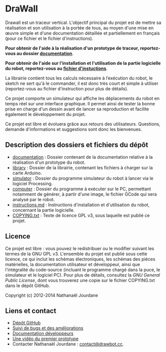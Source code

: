 DraWall
=======

Drawall est un traceur vertical. L'objectif principal du projet est de mettre sa réalisation et son utilisation à la portée de tous, au moyen d'une mise en œuvre simple et d'une documentation détaillée et partiellement en français (pour ce fichier et le fichier d'instructions).

**Pour obtenir de l'aide à la réalisation d'un prototype de traceur, reportez-vous au dossier [documentation][doc]**.

**Pour obtenir de l'aide sur l'installation et l'utilisation de la partie logicielle du robot, reportez-vous au [fichier d'instuctions][ins]**.

La librairie contient tous les calculs nécessaire à l’exécution du robot, le sketch ne sert qu'à le commander, il est donc très court et simple à utiliser (reportez-vous au fichier d'instruction pour plus de détails).

Ce projet comporte un simulateur qui affiche les déplacements du robot en temps réel sur une interface graphique. Il permet ainsi de tester la bonne prise en charge d'un dessin avant de lancer sa reproduction et facilite également le développement du projet.

Ce projet est libre et évoluera grâce aux retours des utilisateurs. Questions, demande d'informations et suggestions sont donc les bienvenues.

Description des dossiers et fichiers du dépôt
---------------------------------------------

- [documentation][doc] : Dossier contenant de la documentation relative à la réalisation d'un prototype du robot.
- [library][lib] : Dossier de la librairie, contenant les fichiers à charger sur la carte Arduino.
- [simulator][sim] : Dossier du programme simulateur du robot à lancer via le logiciel Processing.
- [computer][com] : Dossier du programme à exécuter sur le PC, permettant notamment de générer, à partir d'une image, le fichier GCode qui sera analysé par le robot.
- [instructions.md][ins] : Instructions d'installation et d'utilisation du robot, concernant la partie logicielle.
- [COPYING.txt][cop] : Texte de licence GPL v3, sous laquelle est publié ce projet.

Licence
-------

Ce projet est libre : vous pouvez le redistribuer ou le modifier suivant les termes de la GNU GPL v3. L'ensemble du projet est publié sous cette licence, ce qui inclut les schémas électroniques, les schémas des pièces matérielles, la documentation utilisateur et développeur, ainsi que l'intégralité du code-source (incluant le programme chargé dans la puce, le simulateur et le logiciel PC). Pour plus de détails, consultez la *GNU General Public License*, dont vous trouverez une copie sur le fichier COPYING.txt dans le dépôt GitHub.

Copyright (c) 2012-2014 Nathanaël Jourdane

Liens et contact
----------------

- [Dépôt GitHub](https://github.com/roipoussiere/Drawall)
- [Suivi de bugs et des améliorations](https://github.com/roipoussiere/Drawall/issues)
- [Documentation développeurs](https://doc.drawbot.cc)
- [Une vidéo du premier prototype](http://www.youtube.com/watch?v=ewhZ9wcrR2s)
- Contacter Nathanaël Jourdane : contact@drawbot.cc.

[doc]: https://github.com/roipoussiere/Drawall/tree/master/documentation
[ins]: http://instructions.drawbot.cc/
[sim]: https://github.com/roipoussiere/Drawall/tree/master/simulator
[lib]: https://github.com/roipoussiere/Drawall/tree/master/library
[com]: https://github.com/roipoussiere/Drawall/tree/master/computer
[cop]: https://github.com/roipoussiere/Drawall/blob/master/COPYING.txt

